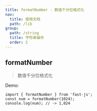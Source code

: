```yaml
---
title: formatNumber - 数值千分位格式化
nav:
  title: 使用文档
  path: /lib
group:
  path: /string
  title: 字符串操作
  order: 2
---
```


## formatNumber

> 数值千分位格式化

Demo:

```tsx | pure
import { formatNumber } from 'fast-js';
const num = formatNumber(1024);
console.log(num); // -> 1,024
```
